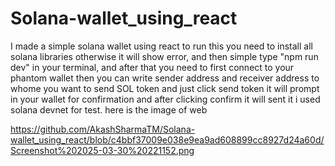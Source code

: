 # Solana-wallet_using_react
I made a simple solana wallet using react to run this you need to install all solana libraries otherwise it will show error, and then simple type "npm run dev" in your terminal, and after that you need to first
connect to your phantom wallet then you can write sender address and receiver address to whome you want to send SOL token and just click send token it will prompt in your wallet for confirmation and after clicking confirm it will sent it i used solana devnet for test. here is the image of web


https://github.com/AkashSharmaTM/Solana-wallet_using_react/blob/c4bbf37009e038e9ea9ad608899cc8927d24a60d/Screenshot%202025-03-30%20221152.png

